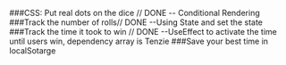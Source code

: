 ###CSS: Put real dots on the dice // DONE -- Conditional Rendering
###Track the number of rolls// DONE  --Using State and set the state
###Track the time it took to win // DONE --UseEffect to activate the time until users win, dependency array is Tenzie
###Save your best time in localSotarge 
